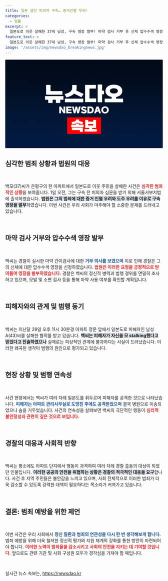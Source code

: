```yaml
---
title: 일본 살인 피의자 구속… 증거인멸 우려!
categories:
  - 법률
excerpt: >
  일본도로 이웃 살해한 37세 남성, 구속 영장 발부! 마약 검사 거부 후 신체 압수수색 영장까지... 그의 범행 배경과 정신 상태에는 어떤 비밀이 숨겨져 있을까?
feature_text: >
  일본도로 이웃 살해한 37세 남성, 구속 영장 발부! 마약 검사 거부 후 신체 압수수색 영장까지... 그의 범행 배경과 정신 상태에는 어떤 비밀이 숨겨져 있을까?
image: '/assets/img/newsdao_breakingnews.jpg'
---
```


<p><img src="/assets/img/newsdao_breakingnews.jpg" alt="bookingtag 속보" /></p>

<h2 data-ke-size="size26">심각한 범죄 상황과 법원의 대응</h2>

<p data-ke-size="size16">&nbsp;</p>

<p>백모(37)씨가 은평구의 한 아파트에서 일본도로 이웃 주민을 살해한 사건은 <b><span style="color: #ee2323;">심각한 범죄적인 상황</span></b>을 보여줍니다. 1일 오전, 그는 구속 전 피의자 심문을 받기 위해 서울서부지법에 출석하였습니다. <b><span style="background-color: #21538527;">법원은 그의 범죄에 대한 증거 인멸 우려와 도주 우려를 이유로 구속영장을 발부</span></b>하였습니다. 이번 사건은 우리 사회가 마주해야 할 소중한 문제를 드러내고 있습니다.</p></p>

<p data-ke-size="size16">&nbsp;</p>

<h2 data-ke-size="size26">마약 검사 거부와 압수수색 영장 발부</h2>

<p data-ke-size="size16">&nbsp;</p>

<p>백씨는 경찰이 실시한 마약 간이검사에 대한 <b><span style="color: #1a5490;">거부 의사를 보였으며</span></b> 이로 인해 경찰은 그의 신체에 대한 압수수색 영장을 신청하였습니다. <b><span style="color: #ee2323;">법원은 이러한 요청을 긍정적으로 받아들여 영장을 발부하였습니다.</span></b> 경찰은 백씨의 정신적 병력과 범행 경위를 면밀히 조사하고 있으며, 모발 및 소변 검사 등을 통해 마약 사용 여부를 확인할 계획입니다.</p></p>

<p data-ke-size="size16">&nbsp;</p>

<h2 data-ke-size="size26">피해자와의 관계 및 범행 동기</h2>

<p data-ke-size="size16">&nbsp;</p>

<p>백씨는 지난달 29일 오후 11시 30분경 아파트 정문 앞에서 일본도로 피해자인 남성 A(43)씨를 살해한 혐의를 받고 있습니다. <b><span style="background-color: #21538527;">백씨는 피해자가 자신을 모 stalking했다고 믿었다고 진술하였으나</span></b> 실제로는 피상적인 관계에 불과하다는 사실이 드러났습니다. 이러한 왜곡된 생각이 범행의 원인으로 평가되고 있습니다.</p></p>

<p data-ke-size="size16">&nbsp;</p>

<h2 data-ke-size="size26">현장 상황 및 범행 연속성</h2>

<p data-ke-size="size16">&nbsp;</p>

<p>사건 현장에서는 백씨가 여러 차례 일본도를 휘두르며 피해자를 공격한 것으로 나타났습니다. <b><span style="color: #1a5490;">피해자는 아파트 관리사무실로 도망친 후에도 공격받았으며</span></b> 결국 병원으로 이송되었으나 숨을 거두었습니다. 사건의 연속성을 살펴보면 백씨의 극단적인 행동이 <b><span style="color: #ee2323;">심리적 불안정성과 관련이 깊은 것으로 보입니다.</span></b></p></p>

<p data-ke-size="size16">&nbsp;</p>

<h2 data-ke-size="size26">경찰의 대응과 사회적 반향</h2>

<p data-ke-size="size16">&nbsp;</p>

<p>백씨는 평소에도 아파트 단지에서 행동이 과격하여 여러 차례 경찰 출동의 대상이 되었던 인물입니다. <b><span style="background-color: #21538527;">이러한 공공의 안전을 위협하는 상황은 경찰의 적극적인 대응을 요구</span></b>합니다. 사건 후 지역 주민들은 불안감을 느끼고 있으며, 사회 전체적으로 이러한 범죄가 더욱 감소할 수 있도록 강력한 대책이 필요하다는 목소리가 커져가고 있습니다.</p></p>

<p data-ke-size="size16">&nbsp;</p>

<h2 data-ke-size="size26">결론: 범죄 예방을 위한 제언</h2>

<p data-ke-size="size16">&nbsp;</p>

<p>이번 사건은 우리 사회에서 <b><span style="color: #1a5490;">정신 질환과 범죄의 연관성을 다시 한 번 생각해보게 합니다.</span></b> 범죄 예방을 위해 더욱 철저한 정신적 평가와 지원 체계의 강화를 통한 방안이 마련되어야 합니다. <b><span style="color: #ee2323;">이러한 노력이 범죄율을 감소시키고 사회의 안전을 지키는 데 기여할 것입니다.</span></b> 앞으로도 관련 기관 및 사회 구성원 모두가 경각심을 가져야 할 때입니다.</p></p>

<p data-ke-size="size16">&nbsp;</p>
실시간 뉴스 속보는, <a href="https://newsdao.kr" rel="dofollow">https://newsdao.kr</a>


